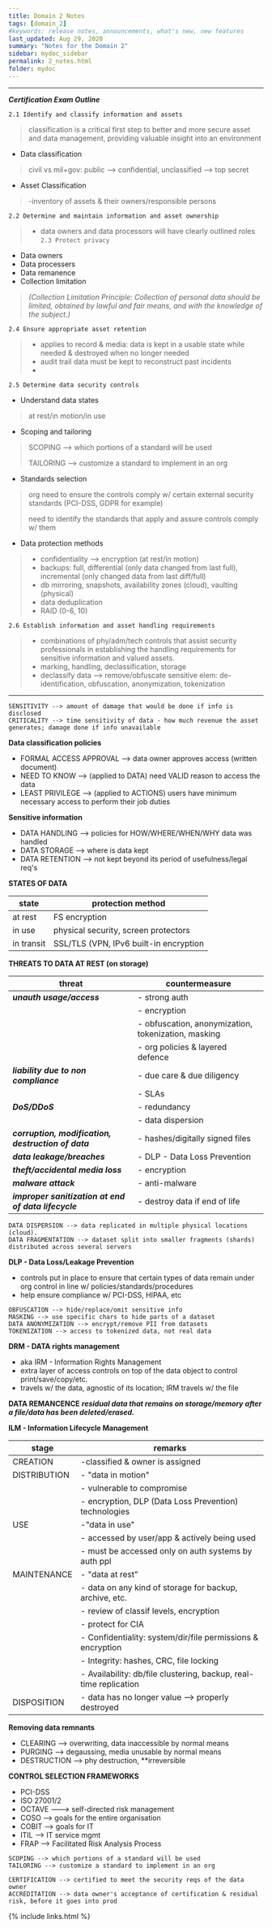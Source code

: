 ```yaml
---
title: Domain 2 Notes
tags: [domain_2]
#keywords: release notes, announcements, what's new, new features
last_updated: Aug 29, 2020
summary: "Notes for the Domain 2"
sidebar: mydoc_sidebar
permalink: 2_notes.html
folder: mydoc
---
```


------------------------------------------------------------------
**_Certification Exam Outline_**

`2.1 Identify and classify information and assets`
> classification is a critical first step to better and more secure asset and data management, providing valuable insight into an environment
- Data classification
> civil vs mil+gov: public --> confidential, unclassified --> top secret
- Asset Classification
> -inventory of assets & their owners/responsible persons

`2.2 Determine and maintain information and asset ownership`
> - data owners and data processors will have  clearly outlined roles
`2.3 Protect privacy`
- Data owners
- Data processers
- Data remanence
- Collection limitation
> _(Collection Limitation Principle: Collection of personal data should be limited, obtained by lawful and fair means, and with the knowledge of the subject.)_

`2.4 Ensure appropriate asset retention`
> -  applies to record & media: data is kept in a usable state while needed & destroyed when no longer needed
> - audit trail data must be kept to reconstruct past incidents
> - 
`2.5 Determine data security controls`
- Understand data states
> at rest/in motion/in use
- Scoping and tailoring
>
> SCOPING --> which portions of a standard will be used
> 
> TAILORING --> customize a standard to implement in an org
>
- Standards selection
>
> org need to ensure the controls comply w/ certain external security standards (PCI-DSS, GDPR for example)
> 
> need to identify the standards that apply and assure controls comply w/ them
>
- Data protection methods
> - confidentiality --> encryption (at rest/in motion)
> - backups: full, differential (only data changed from last full), incremental (only changed data from last diff/full)
> - db mirroring, snapshots, availability zones (cloud), vaulting (physical)
> - data deduplication
> - RAID (0-6, 10)

`2.6 Establish information and asset handling requirements`
> - combinations of phy/adm/tech controls that assist security professionals in establishing the handling requirements for sensitive information and valued assets.
> - marking, handling, declassification, storage
> - declassify data --> remove/obfuscate sensitive elem: de-identification, obfuscation, anonymization, tokenization
------------------------------------------------------------------


```
SENSITIVITY --> amount of damage that would be done if info is disclosed
CRITICALITY --> time sensitivity of data - how much revenue the asset generates; damage done if info unavailable
```
**Data classification policies**
- FORMAL ACCESS APPROVAL --> data owner approves access (written document)
- NEED TO KNOW --> (applied to DATA) need VALID reason to access the data
- LEAST PRIVILEGE --> (applied to ACTIONS) users have minimum necessary access to perform their job duties

**Sensitive information**
- DATA HANDLING --> policies for HOW/WHERE/WHEN/WHY data was handled
- DATA STORAGE --> where is data kept
- DATA RETENTION --> not kept beyond its period of usefulness/legal req's

**STATES OF DATA**

| state | protection method |
| ------ | ------ |
| at rest | FS encryption |
| in use| physical security, screen protectors |
| in transit| SSL/TLS (VPN, IPv6 built-in encryption |

**THREATS TO DATA AT REST (on storage)**

| threat | countermeasure |
| ------ | ------ |
| **_unauth usage/access_** | - strong auth |
|| - encryption |
|| - obfuscation, anonymization, tokenization, masking |
|| - org policies & layered defence |
| **_liability due to non compliance_** | - due care & due diligency |
|| - SLAs|
| **_DoS/DDoS_**| - redundancy|
|| - data dispersion|
| **_corruption, modification, destruction of data_**| - hashes/digitally signed files |
| **_data leakage/breaches_** | - DLP - Data Loss Prevention |
| **_theft/accidental media loss_**| - encryption | 
| **_malware attack_** | - anti-malware |
| **_improper sanitization at end of data lifecycle_** | - destroy data if end of life |

```
DATA DISPERSION --> data replicated in multiple physical locations (cloud).
DATA FRAGMENTATION --> dataset split into smaller fragments (shards) distributed across several servers
```

**DLP - Data Loss/Leakage Prevention**
- controls put in place to ensure that certain types of data remain under org control in line w/ policies/standards/procedures
- help ensure compliance w/ PCI-DSS, HIPAA, etc
```
OBFUSCATION --> hide/replace/omit sensitive info
MASKING --> use specific chars to hide parts of a dataset
DATA ANONYMIZATION --> encrypt/remove PII from datasets
TOKENIZATION --> access to tokenized data, not real data
```

**DRM - DATA rights management**
- aka IRM - Information Rights Management
- extra layer of access controls on top of the data object to control print/save/copy/etc.
- travels w/ the data, agnostic of its location; IRM travels w/ the file

**DATA REMANCENCE**
**_residual data that remains on storage/memory after a file/data has been deleted/erased._**


**ILM - Information Lifecycle Management**

|stage|remarks|
|-|-|
|CREATION|-classified & owner is assigned|
|DISTRIBUTION|- "data in motion"|
||- vulnerable to compromise |
||- encryption, DLP (Data Loss Prevention) technologies |
|USE|-"data in use"|
||- accessed by user/app & actively being used|
||- must be accessed only on auth systems by auth ppl|
|MAINTENANCE|- "data at rest"|
||- data on any kind of storage for backup, archive, etc.|
||- review of classif levels, encryption|
||- protect for CIA|
||- Confidentiality: system/dir/file permissions & encryption|
||- Integrity: hashes, CRC, file locking|
||- Availability: db/file clustering, backup, real-time replication|
|DISPOSITION|- data has no longer value --> properly destroyed|

**Removing data remnants**
- CLEARING --> overwriting, data inaccessible by normal means
- PURGING --> degaussing, media unusable by normal means
- DESTRUCTION --> phy destruction, **irreversible

**CONTROL SELECTION FRAMEWORKS**

- PCI-DSS
- ISO 27001/2
- OCTAVE ---> self-directed risk management
- COSO --> goals for the entire organisation
- COBIT --> goals for IT
- ITIL --> IT service mgmt
- FRAP --> Facilitated Risk Analysis Process

```
SCOPING --> which portions of a standard will be used
TAILORING --> customize a standard to implement in an org
```

```
CERTIFICATION --> certified to meet the security reqs of the data owner
ACCREDITATION --> data owner's acceptance of certification & residual risk, before it goes into prod
```



{% include links.html %}
